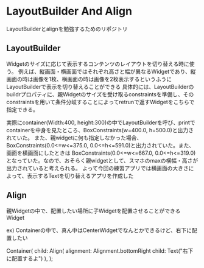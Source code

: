 # LayoutBuilder And Align

LayoutBuilderとalignを勉強するためのリポジトリ

## LayoutBuilder

Widgetのサイズに応じて表示するコンテンツのレイアウトを切り替える時に使う。
例えば、縦画面・横画面ではそれぞれ高さと幅が異なるWidgetであり、縦画面の時は画像を1枚、横画面の時は画像を2枚表示するというふうにLayoutBuilderで表示を切り替えることができる
具体的には、LayoutBuilderのbuildrプロパティに、親Widgetのサイズを受け取るconstraintsを準備し、そのconstraintsを用いて条件分岐することによってretrunで返すWidgetをこちらで指定できる。

実際にcontainer(Width:400, height:300)の中でLayoutBuilderを呼び、printでcontainerを中身を見たところ、BoxConstraints(w=400.0, h=500.0)と出力されていた。
また、親widgetに何も指定しなかった場合、BoxConstraints(0.0<=w<=375.0, 0.0<=h<=591.0)と出力されていた。また、画面を横画面にしたときは BoxConstraints(0.0<=w<=667.0, 0.0<=h<=319.0)となっていた。なので、おそらく親widgetとして、スマホのmaxの横幅・高さが出力されていると考えられる。
よって今回の練習アプリでは横画面の大きさによって、表示するTextを切り替えるアプリを作成した

## Align
親Widgetの中で、配置したい場所に子Widgetを配置させることができるWidget

ex) Containerの中で、真ん中はCenterWidgetでなんとかできるけど、右下に配置したい

Container(
  child: Align(
    alignment: Alignment.bottomRight
    child: Text("右下に配置するよ")
  ),
);
